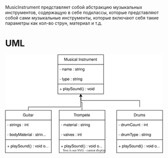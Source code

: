 MusicInstrument представляет собой абстракцию музыкальных инструментов, содержащую в себе подклассы, которые представляют собой сами музыкальные инструменты, которые включают себя такие параметры как кол-во струн, материал и т.д.

# UML

![UML](https://github.com/at1et/OOP/blob/main/drawio/UML(MusicalInstruments).drawio.svg)

